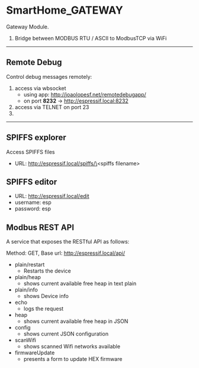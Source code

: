 # SmartHome_GATEWAY

Gateway Module.

1. Bridge between MODBUS RTU / ASCII to ModbusTCP via WiFi

---

## Remote Debug

Control debug messages remotely:

1. access via wbsocket 
   - using app: http://joaolopesf.net/remotedebugapp/
   - on port **8232** -> http://espressif.local:8232
2. access via TELNET on port 23
3. 

---

## SPIFFS explorer

Access SPIFFS files
- URL: http://espressif.local/spiffs/\<spiffs filename\>

## SPIFFS editor

- URL: http://espressif.local/edit
- username: esp
- password: esp

## Modbus REST API

A service that exposes the RESTful API as follows:

Method: GET, Base url: http://espressif.local/api/
-   plain/restart
    -   Restarts the device
-   plain/heap
    -   shows current available free heap in text plain
-   plain/info
    -   shows Device info
-   echo
    -   logs the request
-   heap
    -   shows current available free heap in JSON
-   config
    -   shows current JSON configuration
-   scanWifi
    -   shows scanned Wifi networks available
-   firmwareUpdate
    -   presents a form to update HEX firmware

